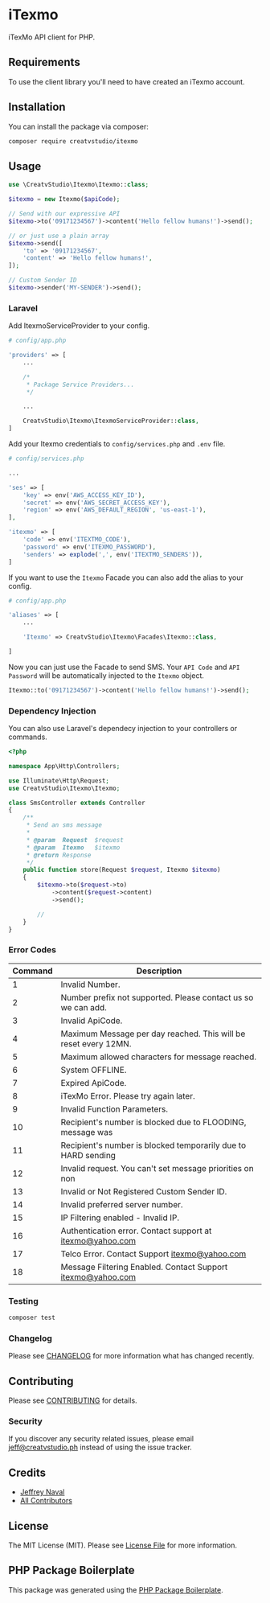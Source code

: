 # iTexmo

<!--
[![Latest Version on Packagist](https://img.shields.io/packagist/v/creatvstudio/itexmo.svg?style=flat-square)](https://packagist.org/packages/creatvstudio/itexmo)
[![Build Status](https://img.shields.io/travis/creatvstudio/itexmo/master.svg?style=flat-square)](https://travis-ci.org/creatvstudio/itexmo)
[![Quality Score](https://img.shields.io/scrutinizer/g/creatvstudio/itexmo.svg?style=flat-square)](https://scrutinizer-ci.com/g/creatvstudio/itexmo)
[![Total Downloads](https://img.shields.io/packagist/dt/creatvstudio/itexmo.svg?style=flat-square)](https://packagist.org/packages/creatvstudio/itexmo)
-->

iTexMo API client for PHP.

## Requirements

To use the client library you'll need to have created an iTexmo account.

## Installation

You can install the package via composer:

```bash
composer require creatvstudio/itexmo
```

## Usage

``` php
use \CreatvStudio\Itexmo\Itexmo::class;

$itexmo = new Itexmo($apiCode);

// Send with our expressive API
$itexmo->to('09171234567')->content('Hello fellow humans!')->send();

// or just use a plain array
$itexmo->send([
    'to' => '09171234567',
    'content' => 'Hello fellow humans!',
]);

// Custom Sender ID
$itexmo->sender('MY-SENDER')->send();
```

### Laravel

Add ItexmoServiceProvider to your config.

```php
# config/app.php

'providers' => [
    ...

    /*
     * Package Service Providers...
     */

    ...

    CreatvStudio\Itexmo\ItexmoServiceProvider::class,
]
```

Add your Itexmo credentials to `config/services.php` and `.env` file.

```php
# config/services.php

...

'ses' => [
    'key' => env('AWS_ACCESS_KEY_ID'),
    'secret' => env('AWS_SECRET_ACCESS_KEY'),
    'region' => env('AWS_DEFAULT_REGION', 'us-east-1'),
],

'itexmo' => [
    'code' => env('ITEXTMO_CODE'),
    'password' => env('ITEXMO_PASSWORD'),
    'senders' => explode(',', env('ITEXTMO_SENDERS')),
]
```

If you want to use the `Itexmo` Facade you can also add the alias to your config.

```php
# config/app.php

'aliases' => [
    ...

    'Itexmo' => CreatvStudio\Itexmo\Facades\Itexmo::class,

]
```

Now you can just use the Facade to send SMS. Your `API Code` and `API Password` will be automatically injected to the `Itexmo` object.

```php
Itexmo::to('09171234567')->content('Hello fellow humans!')->send();
```

### Dependency Injection

You can also use Laravel's dependecy injection to your controllers or commands.

```php
<?php

namespace App\Http\Controllers;

use Illuminate\Http\Request;
use CreatvStudio\Itexmo\Itexmo;

class SmsController extends Controller
{
    /**
     * Send an sms message
     *
     * @param  Request  $request
     * @param  Itexmo   $itexmo
     * @return Response
     */
    public function store(Request $request, Itexmo $itexmo)
    {
        $itexmo->to($request->to)
            ->content($request->content)
            ->send();

        //
    }
}
```

### Error Codes

| Command | Description |
| --- | --- |
| 1 | Invalid Number. |
| 2 | Number prefix not supported. Please contact us so we can add. |
| 3 | Invalid ApiCode. |
| 4 | Maximum Message per day reached. This will be reset every 12MN. |
| 5 | Maximum allowed characters for message reached. |
| 6 | System OFFLINE. |
| 7 | Expired ApiCode. |
| 8 | iTexMo Error. Please try again later. |
| 9 | Invalid Function Parameters. |
| 10 | Recipient's number is blocked due to FLOODING, message was  |ignored.
| 11 | Recipient's number is blocked temporarily due to HARD sending  |(after 3 retries of sending and message still failed to send) and the message was ignored.
| 12 | Invalid request. You can't set message priorities on non  |corporate apicodes.
| 13 | Invalid or Not Registered Custom Sender ID. |
| 14 | Invalid preferred server number. |
| 15 | IP Filtering enabled - Invalid IP. |
| 16 | Authentication error. Contact support at itexmo@yahoo.com |
| 17 | Telco Error. Contact Support itexmo@yahoo.com |
| 18 | Message Filtering Enabled. Contact Support itexmo@yahoo.com |

### Testing

``` bash
composer test
```

### Changelog

Please see [CHANGELOG](CHANGELOG.md) for more information what has changed recently.

## Contributing

Please see [CONTRIBUTING](CONTRIBUTING.md) for details.

### Security

If you discover any security related issues, please email jeff@creatvstudio.ph instead of using the issue tracker.

## Credits

- [Jeffrey Naval](https://github.com/creatvstudio)
- [All Contributors](../../contributors)

## License

The MIT License (MIT). Please see [License File](LICENSE.md) for more information.

## PHP Package Boilerplate

This package was generated using the [PHP Package Boilerplate](https://laravelpackageboilerplate.com).